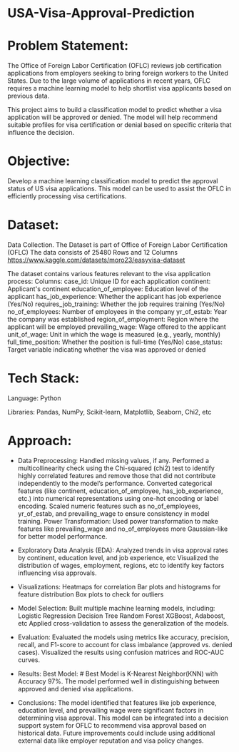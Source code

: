 # USA-Visa-Approval-Prediction

# Problem Statement:
The Office of Foreign Labor Certification (OFLC) reviews job certification applications from employers seeking to bring foreign workers to the United States. Due to the large volume of applications in recent years, OFLC requires a machine learning model to help shortlist visa applicants based on previous data.

This project aims to build a classification model to predict whether a visa application will be approved or denied. The model will help recommend suitable profiles for visa certification or denial based on specific criteria that influence the decision.

# Objective:
Develop a machine learning classification model to predict the approval status of US visa applications. This model can be used to assist the OFLC in efficiently processing visa certifications.

# Dataset:
Data Collection.
The Dataset is part of Office of Foreign Labor Certification (OFLC)
The data consists of 25480 Rows and 12 Columns
https://www.kaggle.com/datasets/moro23/easyvisa-dataset

The dataset contains various features relevant to the visa application process:
Columns:
case_id: Unique ID for each application
continent: Applicant's continent
education_of_employee: Education level of the applicant
has_job_experience: Whether the applicant has job experience (Yes/No)
requires_job_training: Whether the job requires training (Yes/No)
no_of_employees: Number of employees in the company
yr_of_estab: Year the company was established
region_of_employment: Region where the applicant will be employed
prevailing_wage: Wage offered to the applicant
unit_of_wage: Unit in which the wage is measured (e.g., yearly, monthly)
full_time_position: Whether the position is full-time (Yes/No)
case_status: Target variable indicating whether the visa was approved or denied


# Tech Stack:
Language: Python

Libraries: Pandas, NumPy, Scikit-learn, Matplotlib, Seaborn, Chi2, etc

# Approach:
* Data Preprocessing:
Handled missing values, if any.
Performed a multicollinearity check using the Chi-squared (chi2) test to identify highly correlated features and remove those that did not contribute independently to the model’s performance.
Converted categorical features (like continent, education_of_employee, has_job_experience, etc.) into numerical representations using one-hot encoding or label encoding.
Scaled numeric features such as no_of_employees, yr_of_estab, and prevailing_wage to ensure consistency in model training.
Power Transformation: Used power transformation to make features like prevailing_wage and no_of_employees more Gaussian-like for better model performance.

* Exploratory Data Analysis (EDA):
Analyzed trends in visa approval rates by continent, education level, and job experience, etc
Visualized the distribution of wages, employment, regions, etc to identify key factors influencing visa approvals.

* Visualizations:
Heatmaps for correlation
Bar plots and histograms for feature distribution
Box plots to check for outliers

* Model Selection:
Built multiple machine learning models, including:
Logistic Regression
Decision Tree
Random Forest
XGBoost, Adaboost, etc 
Applied cross-validation to assess the generalization of the models.

* Evaluation:
Evaluated the models using metrics like accuracy, precision, recall, and F1-score to account for class imbalance (approved vs. denied cases).
Visualized the results using confusion matrices and ROC-AUC curves.

* Results:
Best Model: # Best Model is K-Nearest Neighbor(KNN) with Accuracy 97%. The model performed well in distinguishing between approved and denied visa applications.

* Conclusions:
The model identified that features like job experience, education level, and prevailing wage were significant factors in determining visa approval.
This model can be integrated into a decision support system for OFLC to recommend visa approval based on historical data.
Future improvements could include using additional external data like employer reputation and visa policy changes.

